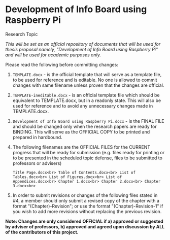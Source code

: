 # Development of Info Board using Raspberry Pi
Research Topic

_This will be set as an official repository of documents that will be used for thesis proposal namely, "Development of Info Board using Raspberry Pi" and will be used for academic purposes only._

Please read the following before committing changes:

1. `TEMPLATE.docx` - is the official template that will serve as a template file, to be used for reference and is editable. No one is allowed to commit changes with same filename unless proven that the changes are official.
2. `TEMPLATE-ineditable.docx` - is an official template file which should be equivalent to TEMPLATE.docx, but in a readonly state. This will also be used for reference and to avoid any unnecessary changes made in TEMPLATE.docx.
3. `Development of Info Board using Raspberry Pi.docx` -  is the FINAL FILE and should be changed only when the research papers are ready for BINDING. This will serve as the OFFICIAL COPY to be printed and prepared in hardbound.
4. The following filenames are the OFFICIAL FILES for the CURRENT progress that will be ready for submission (e.g. files ready for printing or to be presented in the scheduled topic defense, files to be submitted to professors or advisers)

	`Title Page.docx<br>
	Table of Contents.docx<br>
	List of Tables.docx<br>
	List of Figures.docx<br>
	List of Appendices.docx<br>
	Chapter 1.docx<br>
	Chapter 2.docx<br>
	Chapter 3.docx<br>`

5. In order to submit revisions or changes of the following files stated in #4, a member should only submit a revised copy of the chapter with a format "(Chapter)-Revision"; or use the format "(Chapter)-Revision-1" if you wish to add more revisions without replacing the previous revision.

**Note: Changes are only considered OFFICIAL if a) approved or suggested by adviser of professors, b) approved and agreed upon discussion by ALL of the contributors of this project.**
